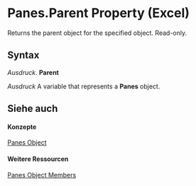 
# Panes.Parent Property (Excel)

Returns the parent object for the specified object. Read-only.


## Syntax

 _Ausdruck_. **Parent**

 _Ausdruck_ A variable that represents a **Panes** object.


## Siehe auch


#### Konzepte


[Panes Object](ce27ae27-52d9-9e51-a068-b9c082a0a692.md)
#### Weitere Ressourcen


[Panes Object Members](http://msdn.microsoft.com/library/39e33777-dd62-1364-4d95-82d50d026617%28Office.15%29.aspx)